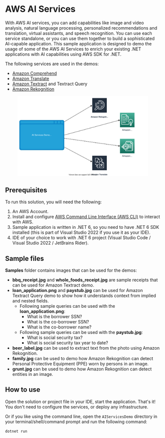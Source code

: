 # AWS AI Services 

With AWS AI services, you can add capabilities like image and video analysis, natural language processing, personalized recommendations and translation, virtual assistants, and speech recognition. You can use each service standalone, or you can use them together to build a sophisticated AI-capable application.
This sample application is designed to demo the usage of some of the AWS AI Services to enrich your existing .NET applications with AI capabilities using AWS SDK for .NET.

The following services are used in the demos:
- [Amazon Comprehend](https://aws.amazon.com/comprehend/)
- [Amazon Translate](https://aws.amazon.com/translate/)
- [Amazon Textract](https://aws.amazon.com/textract/) and Textract Query
- [Amazon Rekognition](https://aws.amazon.com/rekognition/)

<figure>
  <img
  src="diagram.drawio.svg"
  alt="">
  <figcaption></figcaption>
</figure>

## Prerequisites

To run this solution, you will need the following:
1. An AWS Account.
1. Install and configure [AWS Command Line Interface (AWS CLI)](https://docs.aws.amazon.com/cli/latest/userguide/cli-chap-configure.html) to interact with AWS.
1. Sample application is written in .NET 6, so you need to have .NET 6 SDK installed (this is part of Visual Studio 2022 if you use it as your IDE).
1. IDE of your choice to work with .NET 6 project (Visual Studio Code / Visual Studio 2022 / JetBrains Rider).

## Sample files

**Samples** folder contains images that can be used for the demos:

- **bbq_receipt.jpg** and **whole_foods_receipt.jpg** are sample receipts that can be used for Amazon Textract demo.
- **loan_application.png** and **paystub.jpg** can be used for Amazon Textract Query demo to show how it understands context from implied and nested fields. 
  - Following sample queries can be used with the **loan_application.png**:
    - What is the borrower SSN?
    - What is the co-borrower SSN?
    - What is the co-borrower name?
  - Following sample queries can be used with the **paystub.jpg**:
    - What is social security tax?
    - What is social security tax year to date?
- **beer_label.jpg** can be used to extract text from the photo using Amazon Rekognition.
- **family.jpg** can be used to demo how Amazon Rekognition can detect Personal Protective Equipment (PPE) worn by persons in an image.
- **grunt.jpg** can be used to demo how Amazon Rekognition can detect entities in an image.

## How to use

Open the solution or project file in your IDE, start the application. That's it! You don't need to configure the services, or deploy any infrastructure.

Or if you like using the command line, open the `AIServicesDemo` directory in your terminal/shell/command prompt and run the following command:

```bash
dotnet run
```
